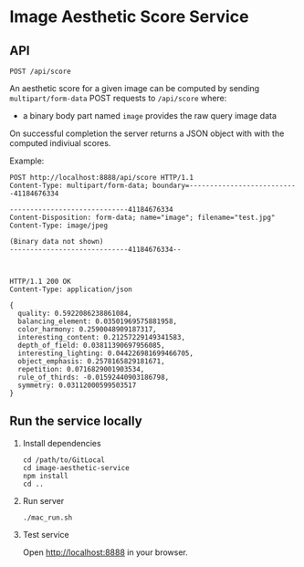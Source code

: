 # Image Aesthetic Score Service

## API

```
POST /api/score

```

An aesthetic score for a given image can be computed by sending `multipart/form-data` POST requests to `/api/score` where:

* a binary body part named `image` provides the raw query image data

On successful completion the server returns a JSON object with with the computed indiviual scores.

Example:

```
POST http://localhost:8888/api/score HTTP/1.1
Content-Type: multipart/form-data; boundary=---------------------------41184676334

-----------------------------41184676334
Content-Disposition: form-data; name="image"; filename="test.jpg"
Content-Type: image/jpeg

(Binary data not shown)
-----------------------------41184676334--



HTTP/1.1 200 OK
Content-Type: application/json

{
  quality: 0.5922086238861084,
  balancing_element: 0.03501969575881958,
  color_harmony: 0.2590048909187317,
  interesting_content: 0.21257229149341583,
  depth_of_field: 0.03811390697956085,
  interesting_lighting: 0.044226981699466705,
  object_emphasis: 0.2578165829181671,
  repetition: 0.0716829001903534,
  rule_of_thirds: -0.01592440903186798,
  symmetry: 0.03112000599503517
}
```

## Run the service locally

1. Install dependencies

     ```
     cd /path/to/GitLocal
     cd image-aesthetic-service
     npm install
     cd ..
     ```

2. Run server

     ```
    ./mac_run.sh
     ```

3. Test service

   Open [http://localhost:8888](http://localhost:8888) in your browser.